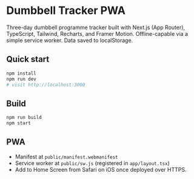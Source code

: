 
# Dumbbell Tracker PWA

Three-day dumbbell programme tracker built with Next.js (App Router), TypeScript, Tailwind, Recharts, and Framer Motion.
Offline-capable via a simple service worker. Data saved to localStorage.

## Quick start
```bash
npm install
npm run dev
# visit http://localhost:3000
```

## Build
```bash
npm run build
npm start
```

## PWA
- Manifest at `public/manifest.webmanifest`
- Service worker at `public/sw.js` (registered in `app/layout.tsx`)
- Add to Home Screen from Safari on iOS once deployed over HTTPS.
